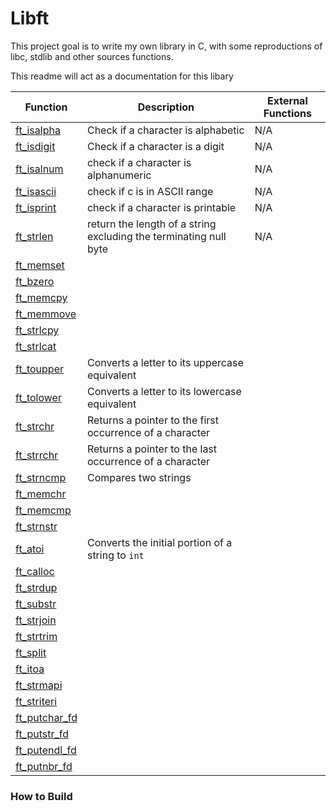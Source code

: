 # Libft
This project goal is to write my own library in C, with some reproductions of libc, stdlib and other sources functions.

This readme will act as a documentation for this libary

| Function      | Description                                                       | External Functions |
| ------------- | ----------------------------------------------------------------- | ------------------ |
| [ft_isalpha](src/ft_isalpha.c)    | Check if a character is alphabetic                                | N/A|
| [ft_isdigit](src/ft_isdigit.c)    | Check if a character is a digit                                   | N/A               |
| [ft_isalnum](src/ft_isalnum.c)   | check if a character is alphanumeric                              | N/A                    |
| [ft_isascii](src/ft_isascii.c)    | check if c is in ASCII range                                      | N/A                    |
| [ft_isprint](src/ft_isprint.c)    | check if a character is printable                                 | N/A                |
| [ft_strlen](src/ft_strlen.c)     | return the length of a string excluding the terminating null byte | N/A                    |
| [ft_memset](src/ft_memset.c)     |                                                                   |                    |
| [ft_bzero](src/ft_bzero.c)      |                                                                   |                    |
| [ft_memcpy](src/ft_memcpy)     |                                                                   |                    |
| [ft_memmove](src/ft_memmove)    |                                                                   |                    |
| [ft_strlcpy](src/ft_strlcpy)    |                                                                   |                    |
| [ft_strlcat](src/ft_strlcat)    |                                                                   |                    |
| [ft_toupper](src/ft_toupper.c)   | Converts a letter to its uppercase equivalent                     |                    |
| [ft_tolower](src/ft_tolower.c)    | Converts a letter to its lowercase equivalent                     |                    |
| [ft_strchr](src/ft_strchr.c)     | Returns a pointer to the first occurrence of a character          |                    |
| [ft_strrchr](src/ft_strrchr.c)    | Returns a pointer to the last occurrence of a character           |                    |
| [ft_strncmp](src/ft_strncmp.c)    | Compares two strings                                              |                    |
| [ft_memchr](src/ft_memchr.c)    |                                                                   |                    |
| [ft_memcmp](src/ft_memcmp.c)     |                                                                   |                    |
| [ft_strnstr](src/ft_strnstr.c)    |                                                                   |                    |
| [ft_atoi](src/ft_atoi.c)       | Converts the initial portion of a string to `int`                  |                    |
| [ft_calloc](src/ft_calloc.c)     |                                                                   |                    |
| [ft_strdup](src/ft_strdup.c)     |                                                                   |                    |
| [ft_substr](src/ft_substr.c)     |                                                                   |                    |
| [ft_strjoin](src/ft_strjoin.c)   |                                                                   |                    |
| [ft_strtrim](src/ft_strtrim.c)    |                                                                   |                    |
| [ft_split](src/ft_split.c)      |                                                                   |                    |
| [ft_itoa](src/ft_itoa.c)       |                                                                   |                    |
| [ft_strmapi](src/ft_strmapi)    |                                                                   |                    |
| [ft_striteri](src/ft_striteri)  |                                                                   |                    |
| [ft_putchar_fd](src/ft_putchar_fd)|                                                                   |                    |
| [ft_putstr_fd](src/ft_putstr_fd) |                                                                   |                    |
| [ft_putendl_fd](src/ft_putendl_fd) |                                                                   |                    |
| [ft_putnbr_fd](src/ft_putnbr_fd)  |                                                                   |                    |


### How to Build


